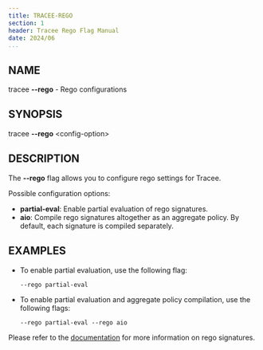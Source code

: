 ```yaml
---
title: TRACEE-REGO
section: 1
header: Tracee Rego Flag Manual
date: 2024/06
...
```


## NAME

tracee **\-\-rego** - Rego configurations

## SYNOPSIS

tracee **\-\-rego** <config-option\>

## DESCRIPTION

The **\-\-rego** flag allows you to configure rego settings for Tracee.

Possible configuration options:

- **partial-eval**: Enable partial evaluation of rego signatures.
- **aio**: Compile rego signatures altogether as an aggregate policy. By default, each signature is compiled separately.

## EXAMPLES

- To enable partial evaluation, use the following flag:

  ```console
  --rego partial-eval
  ```

- To enable partial evaluation and aggregate policy compilation, use the following flags:

  ```console
  --rego partial-eval --rego aio
  ```

Please refer to the [documentation](../events/custom/rego.md) for more information on rego signatures.
